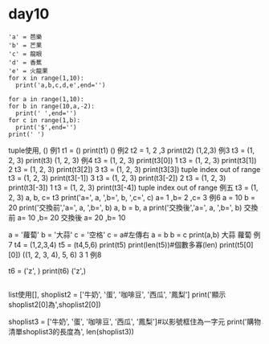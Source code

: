 # day10
```
'a' = 芭樂
'b' = 芒果
'c' = 龍眼
'd' = 香蕉
'e' = 火龍果
for x in range(1,10):
  print('a,b,c,d,e',end='')
  ```
  ```
  for a in range(1,10):
  for b in range(10,a,-2):
    print(' ',end='')
  for c in range(1,b):
    print('$',end='')
  print(' ')
  ```
  tuple使用, ()
  例1
t1 = ()
print(t1)
()
  例2
t2 = 1, 2 ,3
print(t2)
(1,2,3)
  例3
t3 = (1, 2, 3)
print(t3)
(1, 2, 3)
  例4
t3 = (1, 2, 3)
print(t3[0])
1
t3 = (1, 2, 3)
print(t3[1])
2
t3 = (1, 2, 3)
print(t3[2])
3
t3 = (1, 2, 3)
print(t3[3])
tuple index out of range
t3 = (1, 2, 3)
print(t3[-1])
3
t3 = (1, 2, 3)
print(t3[-2])
2
t3 = (1, 2, 3)
print(t3[-3])
1
t3 = (1, 2, 3)
print(t3[-4])
tuple index out of range
    例五
t3 = (1, 2, 3)
a, b, c= t3
print('a=', a, ',b=', b, ',c=', c)
a= 1 ,b= 2 ,c= 3
     例6
 a = 10
b = 20
print('交換前','a=', a, ',b=', b)
a, b = b, a
print('交換後','a=', a, ',b=', b)
交換前 a= 10 ,b= 20
交換後 a= 20 ,b= 10

a = '蘿蔔'
b = '大蒜'
c = '空格'
c = a#左傳右
a = b
b = c 
print(a,b)
大蒜 蘿蔔
    例7
t4 = (1,2,3,4)
t5 = (t4,5,6)
print(t5)
print(len(t5))#個數多寡(len)
print(t5[0][0])
((1, 2, 3, 4), 5, 6)
3
1
    例8

t6 = ('z', )
print(t6)
('z',)
```
```
list使用[],
shoplist2 = ['牛奶', '蛋', '咖啡豆', '西瓜', '鳳梨']
print('顯示shoplist2[0]為',shoplist2[0])

shoplist3 = ['牛奶', '蛋', '咖啡豆', '西瓜', '鳳梨']#以影號框住為一字元
print('購物清單shoplist3的長度為', len(shoplist3))
